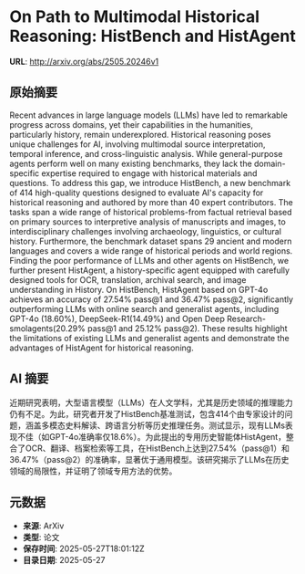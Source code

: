 # On Path to Multimodal Historical Reasoning: HistBench and HistAgent

**URL**: http://arxiv.org/abs/2505.20246v1

## 原始摘要

Recent advances in large language models (LLMs) have led to remarkable
progress across domains, yet their capabilities in the humanities, particularly
history, remain underexplored. Historical reasoning poses unique challenges for
AI, involving multimodal source interpretation, temporal inference, and
cross-linguistic analysis. While general-purpose agents perform well on many
existing benchmarks, they lack the domain-specific expertise required to engage
with historical materials and questions. To address this gap, we introduce
HistBench, a new benchmark of 414 high-quality questions designed to evaluate
AI's capacity for historical reasoning and authored by more than 40 expert
contributors. The tasks span a wide range of historical problems-from factual
retrieval based on primary sources to interpretive analysis of manuscripts and
images, to interdisciplinary challenges involving archaeology, linguistics, or
cultural history. Furthermore, the benchmark dataset spans 29 ancient and
modern languages and covers a wide range of historical periods and world
regions. Finding the poor performance of LLMs and other agents on HistBench, we
further present HistAgent, a history-specific agent equipped with carefully
designed tools for OCR, translation, archival search, and image understanding
in History. On HistBench, HistAgent based on GPT-4o achieves an accuracy of
27.54% pass@1 and 36.47% pass@2, significantly outperforming LLMs with online
search and generalist agents, including GPT-4o (18.60%), DeepSeek-R1(14.49%)
and Open Deep Research-smolagents(20.29% pass@1 and 25.12% pass@2). These
results highlight the limitations of existing LLMs and generalist agents and
demonstrate the advantages of HistAgent for historical reasoning.


## AI 摘要

近期研究表明，大型语言模型（LLMs）在人文学科，尤其是历史领域的推理能力仍有不足。为此，研究者开发了HistBench基准测试，包含414个由专家设计的问题，涵盖多模态史料解读、跨语言分析等历史推理任务。测试显示，现有LLMs表现不佳（如GPT-4o准确率仅18.6%）。为此提出的专用历史智能体HistAgent，整合了OCR、翻译、档案检索等工具，在HistBench上达到27.54%（pass@1）和36.47%（pass@2）的准确率，显著优于通用模型。该研究揭示了LLMs在历史领域的局限性，并证明了领域专用方法的优势。

## 元数据

- **来源**: ArXiv
- **类型**: 论文
- **保存时间**: 2025-05-27T18:01:12Z
- **目录日期**: 2025-05-27
